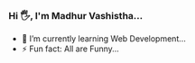 ### Hi 🖐, I'm Madhur Vashistha...

<!--
**Vashishtamadhur/Vashishtamadhur** is a ✨ _special_ ✨ repository because its `README.md` (this file) appears on your GitHub profile.

Here are some ideas to get you started:
-->

- 🌱 I’m currently learning Web Development...
- ⚡ Fun fact: All are Funny...

